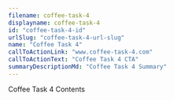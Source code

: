 ```yaml
---
filename: coffee-task-4
displayname: coffee-task-4
id: "coffee-task-4-id"
urlSlug: "coffee-task-4-url-slug"
name: "Coffee Task 4"
callToActionLink: "www.coffee-task-4.com"
callToActionText: "Coffee Task 4 CTA"
summaryDescriptionMd: "Coffee Task 4 Summary"
---
```


Coffee Task 4 Contents
